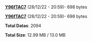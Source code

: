 [**Y96fTAC7**](/data/Y96fTAC7.txt) (28/12/22 - 20:59)- 698 bytes

[**Y96fTAC7**](/data/Y96fTAC7.txt) (28/12/22 - 20:59)- 698 bytes

**Total Datas**: 2094

**Total Size**: 12.99 MB / 13.0 MB